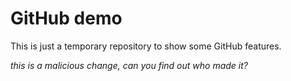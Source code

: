 # GitHub demo

This is just a temporary repository to show some GitHub features.

*this is a malicious change, can you find out who made it?*
